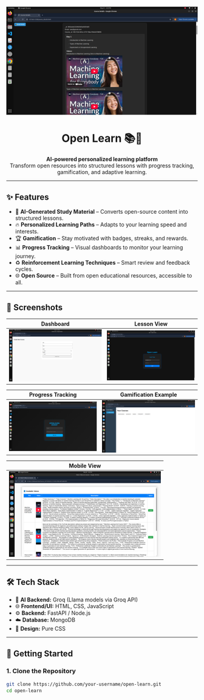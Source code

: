 <p align="center">
  <img src="assets/openlearn1.png" alt="Open Learn Banner" width="800">
</p>

<h1 align="center">Open Learn 📚🚀</h1>

<p align="center">
  <b>AI-powered personalized learning platform</b><br>
  Transform open resources into structured lessons with progress tracking, gamification, and adaptive learning.
</p>

---

## ✨ Features

- 🧠 **AI-Generated Study Material** – Converts open-source content into structured lessons.
- 🔥 **Personalized Learning Paths** – Adapts to your learning speed and interests.
- 🏆 **Gamification** – Stay motivated with badges, streaks, and rewards.
- 📊 **Progress Tracking** – Visual dashboards to monitor your learning journey.
- ♻️ **Reinforcement Learning Techniques** – Smart review and feedback cycles.
- 🌐 **Open Source** – Built from open educational resources, accessible to all.

---

## 📸 Screenshots

| Dashboard | Lesson View |
|------------|--------------|
| <img src="assets/openlearn2.png" width="400"/> | <img src="assets/openlearn3.png" width="400"/> |

| Progress Tracking | Gamification Example |
|-------------------|-----------------------|
| <img src="assets/openlearn4.png" width="400"/> | <img src="assets/openlearn5.png" width="400"/> |

| Mobile View |
|--------------|
| <img src="assets/openlearn6.png" width="400"/> |

---

## 🛠️ Tech Stack

- 🧠 **AI Backend:** Groq (Llama models via Groq API)
- 🌐 **Frontend/UI:** HTML, CSS, JavaScript
- ⚙️ **Backend:** FastAPI / Node.js
- ☁️ **Database:** MongoDB
- 🎨 **Design:** Pure CSS

---

## 🚀 Getting Started

### 1. Clone the Repository

```bash
git clone https://github.com/your-username/open-learn.git
cd open-learn
